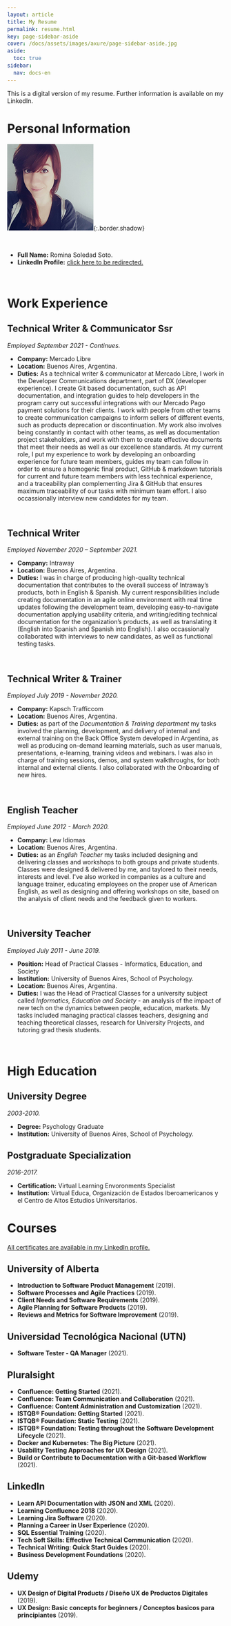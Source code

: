```yaml
---
layout: article
title: My Resume
permalink: resume.html
key: page-sidebar-aside
cover: /docs/assets/images/axure/page-sidebar-aside.jpg
aside:
  toc: true
sidebar:
  nav: docs-en
---
```


This is a digital version of my resume. Further information is available on my LinkedIn.

# Personal Information

![My Profile Pic](/assets/images/linkedinprofilepic.jpg){:.border.shadow}

&nbsp;
&nbsp;

* **Full Name:** Romina Soledad Soto.
* **LinkedIn Profile:** <a href="https://www.linkedin.com/in/romina-soto-098b4139/" target="_blank">click here to be redirected.</a>

&nbsp;

# Work Experience

## Technical Writer & Communicator Ssr

*Employed September 2021 - Continues.*

* **Company:** Mercado Libre
* **Location:** Buenos Aires, Argentina.
* **Duties:** As a technical writer & communicator at Mercado Libre, I work in the Developer Communications department, part of DX (developer experience). I create Git based documentation, such as API documentation, and integration guides to help developers in the <dev>program carry out successful integrations with our Mercado Pago payment solutions for their clients.
I work with people from other teams to create communication campaigns to inform sellers of different events, such as products deprecation or discontinuation.
My work also involves being constantly in contact with other teams, as well as documentation project stakeholders, and work with them to create effective documents that meet their needs as well as our excellence standards.
At my current role, I put my experience to work by developing an onboarding experience for future team members, guides my team can follow in order to ensure a homogenic final product, GitHub & markdown tutorials for current and future team members with less technical experience, and a traceability plan complementing Jira & GitHub that ensures maximum traceability of our tasks with minimum team effort.
I also occassionally interview new candidates for my team.

&nbsp;

## Technical Writer

*Employed November 2020 – September 2021.*

* **Company:** Intraway
* **Location:** Buenos Aires, Argentina.
* **Duties:** I was in charge of producing high-quality technical documentation that contributes to the overall success of Intraway’s products, both in English & Spanish.
My current responsibilities include creating documentation in an agile online environment with real time updates following the development team, developing easy-to-navigate documentation applying usability criteria, and writing/editing technical documentation for the organization’s products, as well as translating it (English into Spanish and Spanish into English). I also occassionally collaborated with interviews to new candidates, as well as functional testing tasks.

&nbsp;

## Technical Writer & Trainer

*Employed July 2019 - November 2020.*

* **Company:** Kapsch Trafficcom
* **Location:** Buenos Aires, Argentina.
* **Duties:** as part of the *Documentation & Training department* my tasks involved the planning, development, and delivery of internal and external training on the Back Office System developed in Argentina, as well as producing on-demand learning materials, such as user manuals, presentations, e-learning, training videos and webinars.
I was also in charge of training sessions, demos, and system walkthroughs, for both internal and external clients. I also collaborated with the Onboarding of new hires.

&nbsp;

## English Teacher

*Employed June 2012 - March 2020.*

* **Company:** Lew Idiomas
* **Location:** Buenos Aires, Argentina.
* **Duties:** as an *English Teacher* my tasks included designing and delivering classes and workshops to both groups and private students. Classes were designed & delivered by me, and taylored to their needs, interests and level. I've also worked in companies as a culture and language trainer, educating employees on the proper use of American English, as well as designing and offering workshops on site, based on the analysis of client needs and the feedback given to workers.

&nbsp;

## University Teacher

*Employed July 2011 - June 2019.*

* **Position:** Head of Practical Classes - Informatics, Education, and Society
* **Institution:** University of Buenos Aires, School of Psychology.
* **Location:** Buenos Aires, Argentina.
* **Duties:** I was the Head of Practical Classes for a university subject called *Informatics, Education and Society* - an
analysis of the impact of new tech on the dynamics between people, education, markets. My tasks included managing practical classes teachers, designing and teaching theoretical classes, research for University Projects, and tutoring grad thesis students.

&nbsp;

# High Education

## University Degree

*2003-2010.*

* **Degree:** Psychology Graduate
* **Institution:** University of Buenos Aires, School of Psychology.

## Postgraduate Specialization

*2016-2017.*

* **Certification:** Virtual Learning Envoronments Specialist
* **Institution:** Virtual Educa, Organización de Estados Iberoamericanos y el Centro de Altos Estudios Universitarios.

# Courses

<a href="https://www.linkedin.com/in/romina-soto-098b4139/" target="_blank">All certificates are available in my LinkedIn profile.</a>

## University of Alberta

* **Introduction to Software Product Management** (2019).
* **Software Processes and Agile Practices** (2019).
* **Client Needs and Software Requirements** (2019).
* **Agile Planning for Software Products** (2019).
* **Reviews and Metrics for Software Improvement** (2019).

## Universidad Tecnológica Nacional (UTN)

* **Software Tester - QA Manager** (2021).

## Pluralsight

* **Confluence: Getting Started** (2021).
* **Confluence: Team Communication and Collaboration** (2021).
* **Confluence: Content Administration and Customization** (2021).
* **ISTQB® Foundation: Getting Started** (2021).
* **ISTQB® Foundation: Static Testing** (2021).
* **ISTQB® Foundation: Testing throughout the Software Development Lifecycle** (2021).
* **Docker and Kubernetes: The Big Picture** (2021).
* **Usability Testing Approaches for UX Design** (2021).
* **Build or Contribute to Documentation with a Git-based Workflow** (2021).

## LinkedIn

* **Learn API Documentation with JSON and XML** (2020).
* **Learning Confluence 2018** (2020).
* **Learning Jira Software** (2020).
* **Planning a Career in User Experience** (2020).
* **SQL Essential Training** (2020).
* **Tech Soft Skills: Effective Technical Communication** (2020).
* **Technical Writing: Quick Start Guides** (2020).
* **Business Development Foundations** (2020).

## Udemy

* **UX Design of Digital Products / Diseño UX de Productos Digitales** (2019).
* **UX Design: Basic concepts for beginners / Conceptos basicos para principiantes** (2019).